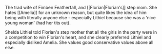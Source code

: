 The trad wife of Fimben Featherfall, and [[Florian|Florian's]] step mom. She hates [[Amelia]] for an unknown reason, but quite likes the idea of him being with literally anyone else - especially Lithiel because she was a 'nice young woman' (had her tits out).

Shelda Lithiel told Florian's step mother that all the girls in the party were in a competition to win Florian's heart, and she clearly preferred Lithiel and especially disliked Amelia. She values good conservative values above all else.